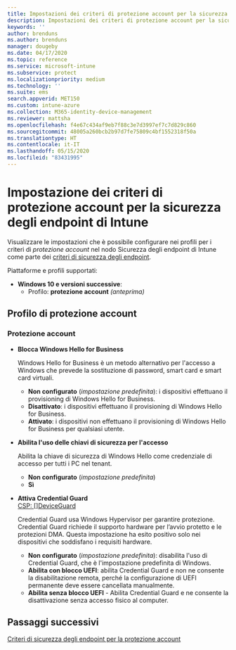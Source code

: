 ```yaml
---
title: Impostazioni dei criteri di protezione account per la sicurezza degli endpoint di Intune | Microsoft Docs
description: Impostazioni dei criteri di protezione account per la sicurezza degli endpoint di Microsoft Intune
keywords: ''
author: brenduns
ms.author: brenduns
manager: dougeby
ms.date: 04/17/2020
ms.topic: reference
ms.service: microsoft-intune
ms.subservice: protect
ms.localizationpriority: medium
ms.technology: ''
ms.suite: ems
search.appverid: MET150
ms.custom: intune-azure
ms.collection: M365-identity-device-management
ms.reviewer: mattsha
ms.openlocfilehash: f4e67c434af9eb7f88c3e7d3997ef7c7d829c860
ms.sourcegitcommit: 48005a260bcb2b97d7fe75809c4bf1552318f50a
ms.translationtype: HT
ms.contentlocale: it-IT
ms.lasthandoff: 05/15/2020
ms.locfileid: "83431995"
---
```

# <a name="account-protection-policy-settings-for-endpoint-security-in-intune"></a>Impostazione dei criteri di protezione account per la sicurezza degli endpoint di Intune

Visualizzare le impostazioni che è possibile configurare nei profili per i criteri di *protezione account* nel nodo Sicurezza degli endpoint di Intune come parte dei [criteri di sicurezza degli endpoint](../protect/endpoint-security-policy.md).

Piattaforme e profili supportati:

- **Windows 10 e versioni successive**:
  - Profilo: **protezione account** *(anteprima)*


## <a name="account-protection-profile"></a>Profilo di protezione account

### <a name="account-protection"></a>Protezione account

- **Blocca Windows Hello for Business**

  Windows Hello for Business è un metodo alternativo per l'accesso a Windows che prevede la sostituzione di password, smart card e smart card virtuali.
  - **Non configurato** (*impostazione predefinita*): i dispositivi effettuano il provisioning di Windows Hello for Business.
  - **Disattivato**: i dispositivi effettuano il provisioning di Windows Hello for Business.
  - **Attivato**: i dispositivi non effettuano il provisioning di Windows Hello for Business per qualsiasi utente.
  
- **Abilita l'uso delle chiavi di sicurezza per l'accesso**

  Abilita la chiave di sicurezza di Windows Hello come credenziale di accesso per tutti i PC nel tenant.
  - **Non configurato** (*impostazione predefinita*)
  - **Sì**

- **Attiva Credential Guard**  
  [CSP: []DeviceGuard](https://go.microsoft.com/fwlink/?linkid=872424)

  Credential Guard usa Windows Hypervisor per garantire protezione. Credential Guard richiede il supporto hardware per l’avvio protetto e le protezioni DMA. Questa impostazione ha esito positivo solo nei dispositivi che soddisfano i requisiti hardware.
  - **Non configurato** (*impostazione predefinita*): disabilita l'uso di Credential Guard, che è l'impostazione predefinita di Windows.
  - **Abilita con blocco UEFI**: abilita Credential Guard e non ne consente la disabilitazione remota, perché la configurazione di UEFI permanente deve essere cancellata manualmente.
  - **Abilita senza blocco UEFI** - Abilita Credential Guard e ne consente la disattivazione senza accesso fisico al computer.

## <a name="next-steps"></a>Passaggi successivi

[Criteri di sicurezza degli endpoint per la protezione account ](../protect/endpoint-security-account-protection-policy.md)
